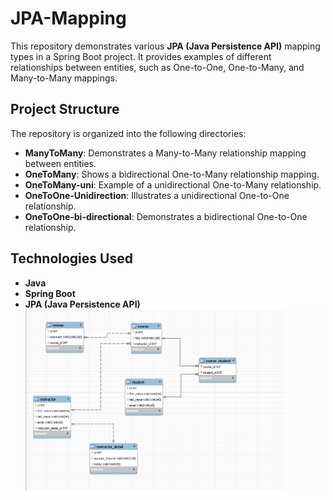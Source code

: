 # JPA-Mapping

This repository demonstrates various **JPA (Java Persistence API)** mapping types in a Spring Boot project. It provides examples of different relationships between entities, such as One-to-One, One-to-Many, and Many-to-Many mappings.

## Project Structure

The repository is organized into the following directories:

- **ManyToMany**: Demonstrates a Many-to-Many relationship mapping between entities.
- **OneToMany**: Shows a bidirectional One-to-Many relationship mapping.
- **OneToMany-uni**: Example of a unidirectional One-to-Many relationship.
- **OneToOne-Unidirection**: Illustrates a unidirectional One-to-One relationship.
- **OneToOne-bi-directional**: Demonstrates a bidirectional One-to-One relationship.

## Technologies Used

- **Java**
- **Spring Boot**
- **JPA (Java Persistence API)**
![Class Diagram](./Mapping.png)
